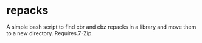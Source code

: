 # repacks
A simple bash script to find cbr and cbz repacks in a library and move them to a new directory. Requires.7-Zip.
